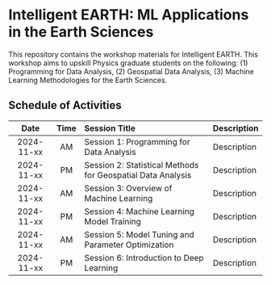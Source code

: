 # Intelligent EARTH: ML Applications in the Earth Sciences
This repository contains the workshop materials for Intelligent EARTH. This workshop aims to upskill Physics graduate students on the following: (1) Programming for Data Analysis, (2) Geospatial Data Analysis, (3) Machine Learning Methodologies for the Earth Sciences.

## Schedule of Activities

| Date | Time | Session Title | Description |
| :---: | :---: | :--- |  :--- |
| 2024-11-xx | AM | Session 1: Programming for Data Analysis | Description |
| 2024-11-xx | PM | Session 2: Statistical Methods for Geospatial Data Analysis | Description |
| 2024-11-xx | AM | Session 3: Overview of Machine Learning | Description |
| 2024-11-xx | PM | Session 4: Machine Learning Model Training | Description |
| 2024-11-xx | AM | Session 5: Model Tuning and Parameter Optimization | Description |
| 2024-11-xx | PM | Session 6: Introduction to Deep Learning | Description |

